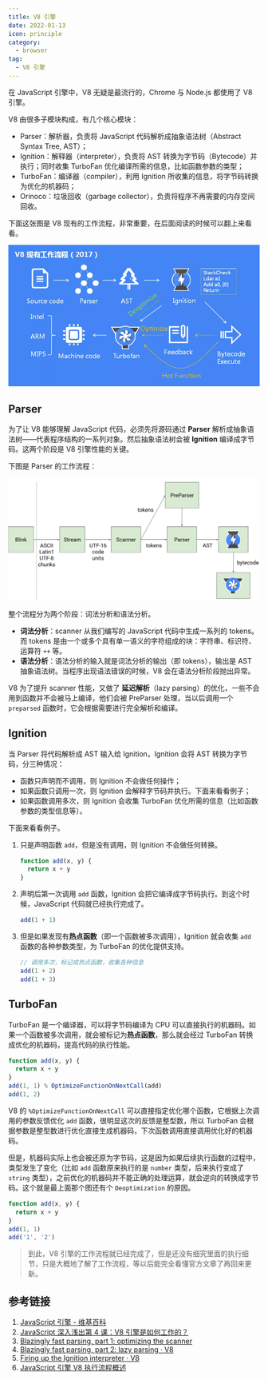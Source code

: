 ```yaml
---
title: V8 引擎
date: 2022-01-13
icon: principle
category:
  - browser
tag:
  - V8 引擎
---
```


在 JavaScript 引擎中，V8 无疑是最流行的，Chrome 与 Node.js 都使用了 V8 引擎。

V8 由很多子模块构成，有几个核心模块：

- Parser：解析器，负责将 JavaScript 代码解析成抽象语法树（Abstract Syntax Tree, AST）；
- Ignition：解释器（interpreter），负责将 AST 转换为字节码（Bytecode）并执行；同时收集 TurboFan 优化编译所需的信息，比如函数参数的类型；
- TurboFan：编译器（compiler），利用 Ignition 所收集的信息，将字节码转换为优化的机器码；
- Orinoco：垃圾回收（garbage collector），负责将程序不再需要的内存空间回收。

下面这张图是 V8 现有的工作流程，非常重要，在后面阅读的时候可以翻上来看看。

![v8-work-flow](https://raw.githubusercontent.com/dribble-njr/typora-njr/master/img/v8-work-flow.webp)

## Parser

为了让 V8 能够理解 JavaScript 代码，必须先将源码通过 **Parser** 解析成抽象语法树——代表程序结构的一系列对象。然后抽象语法树会被 **Ignition** 编译成字节码。这两个阶段是 V8 引擎性能的关键。

下图是 Parser 的工作流程：

<img src="https://raw.githubusercontent.com/dribble-njr/typora-njr/master/img/parser.svg" style="background-color: #fff" />

整个流程分为两个阶段：词法分析和语法分析。

- **词法分析**：scanner 从我们编写的 JavaScript 代码中生成一系列的 tokens。而 tokens 是由一个或多个具有单一语义的字符组成的块：字符串、标识符、运算符 `++` 等。
- **语法分析**：语法分析的输入就是词法分析的输出（即 tokens），输出是 AST 抽象语法树。当程序出现语法错误的时候，V8 会在语法分析阶段抛出异常。

V8 为了提升 scanner 性能，又做了 **延迟解析**（lazy parsing）的优化，一些不会用到函数并不会被马上编译，他们会被 PreParser 处理，当以后调用一个 `preparsed` 函数时，它会根据需要进行完全解析和编译。

## Ignition

当 Parser 将代码解析成 AST 输入给 Ignition，Ignition 会将 AST 转换为字节码，分三种情况：

- 函数只声明而不调用，则 Ignition 不会做任何操作；
- 如果函数只调用一次，则 Ignition 会解释字节码并执行。下面来看看例子；
- 如果函数调用多次，则 Ignition 会收集 TurboFan 优化所需的信息（比如函数参数的类型信息等）。

下面来看看例子。

1. 只是声明函数 `add`，但是没有调用，则 Ignition 不会做任何转换。

   ```js
   function add(x, y) {
     return x + y
   }
   ```

2. 声明后第一次调用 `add` 函数，Ignition 会把它编译成字节码执行。到这个时候，JavaScript 代码就已经执行完成了。

   ```js
   add(1 + 1)
   ```

3. 但是如果发现有**热点函数**（即一个函数被多次调用），Ignition 就会收集 `add` 函数的各种参数类型，为 TurboFan 的优化提供支持。

   ```js
   // 调用多次，标记成热点函数，收集各种信息
   add(1 + 2)
   add(1 + 3)
   ```

## TurboFan

TurboFan 是一个编译器，可以将字节码编译为 CPU 可以直接执行的机器码。如果一个函数被多次调用，就会被标记为**热点函数**，那么就会经过 TurboFan 转换成优化的机器码，提高代码的执行性能。

```js
function add(x, y) {
  return x + y
}
add(1, 1) % OptimizeFunctionOnNextCall(add)
add(1, 2)
```

V8 的 `%OptimizeFunctionOnNextCall` 可以直接指定优化哪个函数，它根据上次调用的参数反馈优化 `add` 函数，很明显这次的反馈是整型数，所以 TurboFan 会根据参数是整型数进行优化直接生成机器码，下次函数调用直接调用优化好的机器码。

但是，机器码实际上也会被还原为字节码，这是因为如果后续执行函数的过程中，类型发生了变化（比如 `add` 函数原来执行的是 `number` 类型，后来执行变成了 `string` 类型），之前优化的机器码并不能正确的处理运算，就会逆向的转换成字节码。这个就是最上面那个图还有个 `Deoptimization` 的原因。

```js
function add(x, y) {
  return x + y
}
add(1, 1)
add('1', '2')
```

> 到此，V8 引擎的工作流程就已经完成了，但是还没有细究里面的执行细节，只是大概地了解了工作流程，等以后能完全看懂官方文章了再回来更新。

## 参考链接

1. [JavaScript 引擎 - 维基百科](https://zh.wikipedia.org/wiki/JavaScript%E5%BC%95%E6%93%8E)
2. [JavaScript 深入浅出第 4 课：V8 引擎是如何工作的？](https://blog.fundebug.com/2019/07/16/how-does-v8-work/)
3. [Blazingly fast parsing, part 1: optimizing the scanner](https://v8.dev/blog/scanner)
4. [Blazingly fast parsing, part 2: lazy parsing · V8](https://v8.dev/blog/preparser)
5. [Firing up the Ignition interpreter · V8](https://v8.dev/blog/ignition-interpreter)
6. [JavaScript 引擎 V8 执行流程概述](https://mp.weixin.qq.com/s/t__Jqzg1rbTlsCHXKMwh6A)
